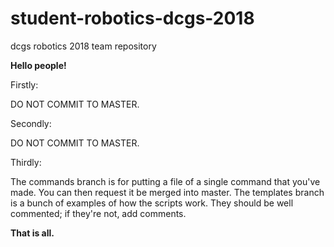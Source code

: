 # student-robotics-dcgs-2018
dcgs robotics 2018 team repository


**Hello people!**

Firstly:

DO NOT COMMIT TO MASTER.

Secondly:

DO NOT COMMIT TO MASTER.

Thirdly:

The commands branch is for putting a file of a single command that you've made. You can then request it be merged into master.
The templates branch is a bunch of examples of how the scripts work. They should be well commented; if they're not, add comments.

**That is all.**
